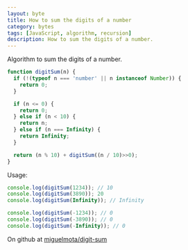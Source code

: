 ```yaml
---
layout: byte
title: How to sum the digits of a number
category: bytes
tags: [JavaScript, algorithm, recursion]
description: How to sum the digits of a number.
---
```

Algorithm to sum the digits of a number.

```javascript
function digitSum(n) {
  if (!(typeof n === 'number' || n instanceof Number)) {
    return 0;
  }

  if (n <= 0) {
    return 0;
  } else if (n < 10) {
    return n;
  } else if (n === Infinity) {
    return Infinity;
  }

  return (n % 10) + digitSum((n / 10)>>0);
}
```

Usage:

```javascript
console.log(digitSum(1234)); // 10
console.log(digitSum(3890)); 20
console.log(digitSum(Infinity)); // Infinity

console.log(digitSum(-1234)); // 0
console.log(digitSum(-3890)); // 0
console.log(digitSum(-Infinity)); // 0
```

On github at [miguelmota/digit-sum](https://github.com/miguelmota/digit-sum)
